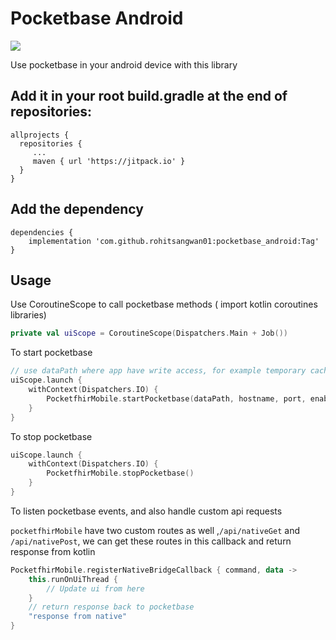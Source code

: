 # Pocketbase Android

[![](https://jitpack.io/v/rohitsangwan01/pocketbase_android.svg)](https://jitpack.io/#rohitsangwan01/pocketbase_android)

Use pocketbase in your android device with this library 


## Add it in your root build.gradle at the end of repositories:

```gradlew
allprojects {
  repositories {
     ...
     maven { url 'https://jitpack.io' }
  }
}
 ```

## Add the dependency

```gradlew
dependencies {
    implementation 'com.github.rohitsangwan01:pocketbase_android:Tag'
}
```

## Usage

Use CoroutineScope to call pocketbase methods ( import kotlin coroutines libraries)

```kotlin
private val uiScope = CoroutineScope(Dispatchers.Main + Job())
```

To start pocketbase

```kotlin
// use dataPath where app have write access, for example temporary cache path `context.cacheDir.absolutePath` or filePath
uiScope.launch {
    withContext(Dispatchers.IO) {
        PocketfhirMobile.startPocketbase(dataPath, hostname, port, enableApiLogs)
    }
}
```

To stop pocketbase

```kotlin
uiScope.launch {
    withContext(Dispatchers.IO) {
        PocketfhirMobile.stopPocketbase()
    }
}
```

To listen pocketbase events, and also handle custom api requests

`pocketfhirMobile` have two custom routes as well ,`/api/nativeGet` and `/api/nativePost`, we can
get these routes in this callback and return response from kotlin

```kotlin
PocketfhirMobile.registerNativeBridgeCallback { command, data ->
    this.runOnUiThread {
        // Update ui from here
    }
    // return response back to pocketbase
    "response from native"
}
```
